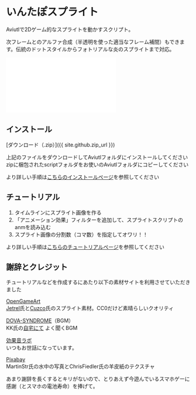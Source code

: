 # いんたぽスプライト

Aviutlで2Dゲーム的なスプライトを動かすスクリプト。

次フレームとのアルファ合成（半透明を使った適当なフレーム補間）もできます。伝統のドットスタイルからフォトリアルな炎のスプライトまで対応。

<div class="tube1280x720"><iframe src="{{ site.github.youtube_demo_url }}" frameborder="0" allow="accelerometer; autoplay; encrypted-media; gyroscope; picture-in-picture" allowfullscreen></iframe></div>

## インストール

[ダウンロード（.zip）]({{ site.github.zip_url }})

上記のファイルをダウンロードしてAviutlフォルダにインストールしてください  
zipに梱包されたscriptフォルダをお使いのAviutlフォルダにコピーしてください

より詳しい手順は[こちらのインストールページ](./install)を参照してください

## チュートリアル
1. タイムラインにスプライト画像を作る
1. 「アニメーション効果」フィルターを追加して、スプライトスクリプトのanmを読み込む
1. スプライト画像の分割数（コマ数）を指定してオワリ！！

より詳しい手順は[こちらのチュートリアルページ](./tutorial)を参照してください

## 謝辞とクレジット
チュートリアルなどを作成するにあたり以下の素材サイトを利用させていただきました

[OpenGameArt](https://opengameart.org/)  
[Jetrel](https://opengameart.org/content/explosion-animations)氏と[Cuzco](https://opengameart.org/content/explosion)氏のスプライト素材。CC0だけど素晴らしいクオリティ

[DOVA-SYNDROME](https://dova-s.jp/)（BGM）  
KK氏の[自宅にて](https://youtu.be/JGzLOY7M0yE) よく聞くBGM

[効果音ラボ](https://soundeffect-lab.info/)  
いつもお世話になっています。

[Pixabay](https://pixabay.com/)  
MartinStr氏の水中の写真とChrisFiedler氏の羊皮紙のテクスチャ

あまり謝辞を長くするとキリがないので、とりあえず今遊んでいるスマホゲーに感謝（とスマホの電池寿命）を捧げて。
